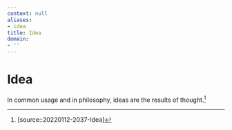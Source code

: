 ```yaml
---
context: null
aliases:
- idea
title: Idea
domain:
- ''
---
```


# Idea

In common usage and in philosophy, ideas are the results of thought.[^1]

[^1]: [source::20220112-2037-Idea]
